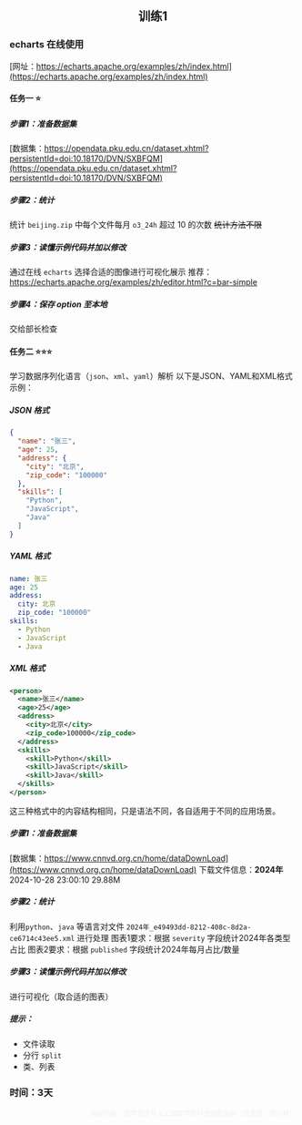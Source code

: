 <center><h2> 训练1 </h2></center>
<!-- 科协 -->

### echarts 在线使用
[网址：https://echarts.apache.org/examples/zh/index.html](https://echarts.apache.org/examples/zh/index.html)

#### 任务一 ⭐

##### 步骤1：准备数据集
[数据集：https://opendata.pku.edu.cn/dataset.xhtml?persistentId=doi:10.18170/DVN/SXBFQM](https://opendata.pku.edu.cn/dataset.xhtml?persistentId=doi:10.18170/DVN/SXBFQM)

##### 步骤2：统计
统计 `beijing.zip` 中每个文件每月 `o3_24h` 超过 10 的次数
~~统计方法不限~~

##### 步骤3：读懂示例代码并加以修改
通过在线 `echarts` 选择合适的图像进行可视化展示
推荐：https://echarts.apache.org/examples/zh/editor.html?c=bar-simple

##### 步骤4：保存 option 至本地
交给部长检查


#### 任务二 ⭐⭐⭐
学习数据序列化语言（`json`、`xml`、`yaml`）解析
以下是JSON、YAML和XML格式示例：
##### JSON 格式

```json
{
  "name": "张三",
  "age": 25,
  "address": {
    "city": "北京",
    "zip_code": "100000"
  },
  "skills": [
    "Python",
    "JavaScript",
    "Java"
  ]
}
```

##### YAML 格式

```yaml
name: 张三
age: 25
address:
  city: 北京
  zip_code: "100000"
skills:
  - Python
  - JavaScript
  - Java
```

##### XML 格式

```xml
<person>
  <name>张三</name>
  <age>25</age>
  <address>
    <city>北京</city>
    <zip_code>100000</zip_code>
  </address>
  <skills>
    <skill>Python</skill>
    <skill>JavaScript</skill>
    <skill>Java</skill>
  </skills>
</person>
```

这三种格式中的内容结构相同，只是语法不同，各自适用于不同的应用场景。

##### 步骤1：准备数据集
[数据集：https://www.cnnvd.org.cn/home/dataDownLoad](https://www.cnnvd.org.cn/home/dataDownLoad)
下载文件信息：**2024年** 2024-10-28 23:00:10 29.88M

##### 步骤2：统计
利用`python`、`java` 等语言对文件 `2024年_e49493dd-8212-408c-8d2a-ce6714c43ee5.xml` 进行处理
图表1要求：根据 `severity` 字段统计2024年各类型占比
图表2要求：根据 `published` 字段统计2024年每月占比/数量

##### 步骤3：读懂示例代码并加以修改
进行可视化（取合适的图表）

##### 提示：
- 文件读取
- 分行 `split`
- 类、列表

### 时间：3天
<small style="color: #F0F0F0; float: right;">版权所有：医学信息与人工智能学院科技创新协会（恐金浩、周衍林）</small>